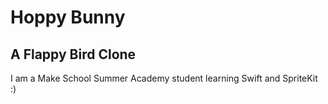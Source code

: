 # Hoppy Bunny
## A Flappy Bird Clone

I am a Make School Summer Academy student learning Swift and SpriteKit :)
